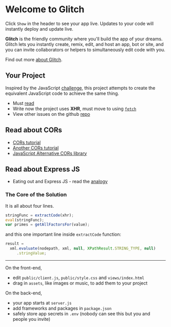 Welcome to Glitch
=================

Click `Show` in the header to see your app live. Updates to your code will instantly deploy and update live.

**Glitch** is the friendly community where you'll build the app of your dreams. Glitch lets you instantly create, remix, edit, and host an app, bot or site, and you can invite collaborators or helpers to simultaneously edit code with you.

Find out more [about Glitch](https://glitch.com/about).


Your Project
------------

Inspired by the JavaScript [challenge](http://bit.ly/ultimateCutPaste), this project attempts to create the equivalent JavaScript code to achieve the same thing.

- Must [read](https://flaviocopes.com/xhr/)
- Write now the project uses **XHR**, must move to using [`fetch`](https://developers.google.com/web/ilt/pwa/working-with-the-fetch-api)
- View other issues on the github [repo](https://github.com/kgashok/ultimateCutPaste/issues)

## Read about CORs 
- [CORs tutorial](https://www.html5rocks.com/en/tutorials/cors/)
- [Another CORs tutorial](https://www.eriwen.com/javascript/how-to-cors/)
- [JavaScript Alternative CORs library](https://github.com/jpillora/xdomain)

## Read about Express JS 
 - Eating out and Express JS - read the [analogy](https://medium.freecodecamp.org/going-out-to-eat-and-understanding-the-basics-of-express-js-f034a029fb66)
 
### The Core of the Solution

It is all about four lines. 

```js 
stringFunc = extractCode(xhr);
eval(stringFunc);
var primes = getAllFactorsFor(value);
```

and this one important line inside `extractCode` function:

```js
result = 
  xml.evaluate(nodepath, xml, null, XPathResult.STRING_TYPE, null)
     .stringValue;

```

---


On the front-end,
- edit `public/client.js`, `public/style.css` and `views/index.html`
- drag in `assets`, like images or music, to add them to your project

On the back-end,
- your app starts at `server.js`
- add frameworks and packages in `package.json`
- safely store app secrets in `.env` (nobody can see this but you and people you invite)

